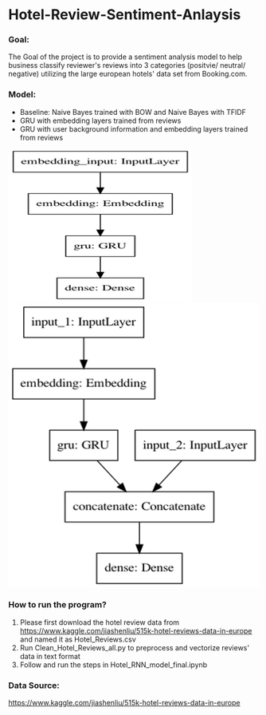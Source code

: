# Hotel-Review-Sentiment-Anlaysis

### Goal: 
The Goal of the project is to provide a sentiment analysis model to help business classify reviewer's reviews into 3 categories (positvie/ neutral/ negative) utilizing the large european hotels' data set from Booking.com. 

### Model: 
- Baseline: Naive Bayes trained with BOW and Naive Bayes with TFIDF 
- GRU with embedding layers trained from reviews 
- GRU with user background information and embedding layers trained from reviews 

![Alt text](https://github.com/chenyuko/Hotel-Review-Sentiment-Anlaysis/blob/main/model/GRU.png)
![Alt text](https://github.com/chenyuko/Hotel-Review-Sentiment-Anlaysis/blob/main/model/GRU_combine.png)

### How to run the program? 
 1. Please first download the hotel review data from https://www.kaggle.com/jiashenliu/515k-hotel-reviews-data-in-europe and named it as Hotel_Reviews.csv
 2. Run Clean_Hotel_Reviews_all.py to preprocess and vectorize reviews' data in text format  
 3. Follow and run the steps in Hotel_RNN_model_final.ipynb


### Data Source: 
https://www.kaggle.com/jiashenliu/515k-hotel-reviews-data-in-europe

